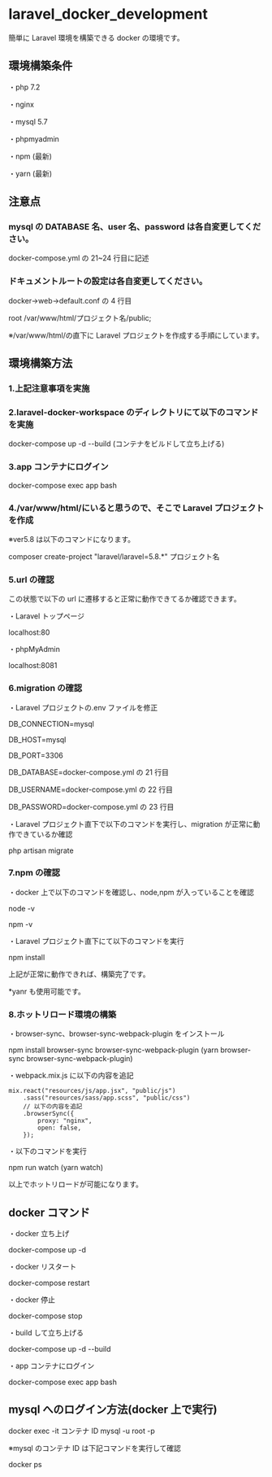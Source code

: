 # laravel_docker_development

簡単に Laravel 環境を構築できる docker の環境です。

## 環境構築条件

・php 7.2

・nginx

・mysql 5.7

・phpmyadmin

・npm (最新)

・yarn (最新)

## 注意点

### mysql の DATABASE 名、user 名、password は各自変更してください。

docker-compose.yml の 21~24 行目に記述

### ドキュメントルートの設定は各自変更してください。

docker->web->default.conf の 4 行目

root /var/www/html/プロジェクト名/public;

※/var/www/html/の直下に Laravel プロジェクトを作成する手順にしています。

## 環境構築方法

### 1.上記注意事項を実施

### 2.laravel-docker-workspace のディレクトリにて以下のコマンドを実施

docker-compose up -d --build (コンテナをビルドして立ち上げる)

### 3.app コンテナにログイン

docker-compose exec app bash

### 4./var/www/html/にいると思うので、そこで Laravel プロジェクトを作成

※ver5.8 は以下のコマンドになります。

composer create-project "laravel/laravel=5.8.\*" プロジェクト名

### 5.url の確認

この状態で以下の url に遷移すると正常に動作できてるか確認できます。

・Laravel トップページ

localhost:80

・phpMyAdmin

localhost:8081

### 6.migration の確認

・Laravel プロジェクトの.env ファイルを修正

DB_CONNECTION=mysql

DB_HOST=mysql

DB_PORT=3306

DB_DATABASE=docker-compose.yml の 21 行目

DB_USERNAME=docker-compose.yml の 22 行目

DB_PASSWORD=docker-compose.yml の 23 行目

・Laravel プロジェクト直下で以下のコマンドを実行し、migration が正常に動作できているか確認

php artisan migrate

### 7.npm の確認

・docker 上で以下のコマンドを確認し、node,npm が入っていることを確認

node -v

npm -v

・Laravel プロジェクト直下にて以下のコマンドを実行

npm install

上記が正常に動作できれば、構築完了です。

\*yanr も使用可能です。

### 8.ホットリロード環境の構築

・browser-sync、browser-sync-webpack-plugin をインストール

npm install browser-sync browser-sync-webpack-plugin
(yarn browser-sync browser-sync-webpack-plugin)

・webpack.mix.js に以下の内容を追記

```javascript=
mix.react("resources/js/app.jsx", "public/js")
    .sass("resources/sass/app.scss", "public/css")
    // 以下の内容を追記
    .browserSync({
        proxy: "nginx",
        open: false,
    });
```

・以下のコマンドを実行

npm run watch
(yarn watch)

以上でホットリロードが可能になります。

## docker コマンド

・docker 立ち上げ

docker-compose up -d

・docker リスタート

docker-compose restart

・docker 停止

docker-compose stop

・build して立ち上げる

docker-compose up -d --build

・app コンテナにログイン

docker-compose exec app bash

## mysql へのログイン方法(docker 上で実行)

docker exec -it コンテナ ID mysql -u root -p

※mysql のコンテナ ID は下記コマンドを実行して確認

docker ps
